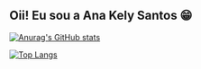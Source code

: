 ## Oii! Eu sou a Ana Kely Santos 😁
<a href=https://github.com/AnaKelySantotos/>

 [![Anurag's GitHub stats](https://github-readme-stats.vercel.app/api?username=anakelysantos&show_icons=true&theme=radical)](https://github.com/anuraghazra/github-readme-stats)

 

[![Top Langs](https://github-readme-stats.vercel.app/api/top-langs/?username=anakelysantos&layout=compact)](https://github.com/anuraghazra/github-readme-stats)
